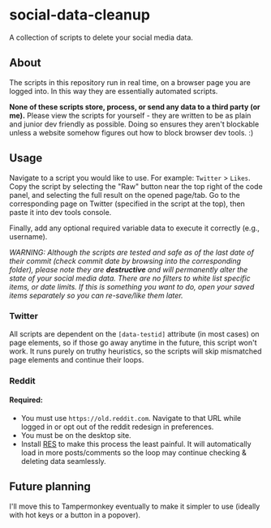 # social-data-cleanup

A collection of scripts to delete your social media data. 

## About

The scripts in this repository run in real time, on a browser page you are logged into. In this way they are essentially automated scripts.

**None of these scripts store, process, or send any data to a third party (or me).** Please view the scripts for yourself - they are written to be as plain and junior dev friendly as possible. Doing so ensures they aren't blockable unless a website somehow figures out how to block browser dev tools. :)

## Usage

Navigate to a script you would like to use. For example: `Twitter` > `Likes`. Copy the script by selecting the "Raw" button near the top right of the code panel, and selecting the full result on the opened page/tab. Go to the corresponding page on Twitter (specified in the script at the top), then paste it into dev tools console.

Finally, add any optional required variable data to execute it correctly (e.g., username).

_WARNING: Although the scripts are tested and safe as of the last date of their commit (check commit date by browsing into the corresponding folder), please note they are **destructive** and will permanently alter the state of your social media data. There are no filters to white list specific items, or date limits. If this is something you want to do, open your saved items separately so you can re-save/like them later._

### Twitter

All scripts are dependent on the `[data-testid]` attribute (in most cases) on page elements, so if those go away anytime in the future, this script won't work. It runs purely on truthy heuristics, so the scripts will skip mismatched page elements and continue their loops.

### Reddit

#### Required:
- You must use `https://old.reddit.com`. Navigate to that URL while logged in or opt out of the reddit redesign in preferences.
- You must be on the desktop site.
- Install [RES](https://redditenhancementsuite.com/) to make this process the least painful. It will automatically load in more posts/comments so the loop may continue checking & deleting data seamlessly.

## Future planning

I'll move this to Tampermonkey eventually to make it simpler to use (ideally with hot keys or a button in a popover).
